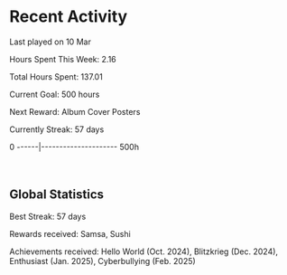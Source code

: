 # Recent Activity
Last played on 10 Mar  

Hours Spent This Week: 2.16  

Total Hours Spent: 137.01  

Current Goal: 500 hours  

Next Reward: Album Cover Posters 

Currently Streak: 57 days 

0 ------|--------------------- 500h  
<br><br>

## Global Statistics
Best Streak: 57 days

Rewards received: Samsa, Sushi

Achievements received: Hello World (Oct. 2024), Blitzkrieg (Dec. 2024), Enthusiast (Jan. 2025), Cyberbullying (Feb. 2025)
